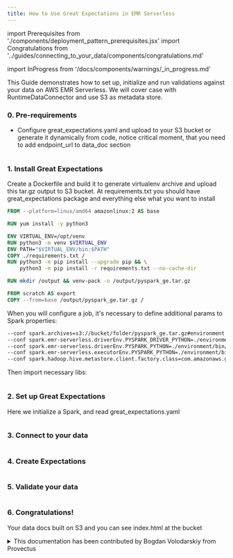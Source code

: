 ```yaml
---
title: How to Use Great Expectations in EMR Serverless
---
```

import Prerequisites from './components/deployment_pattern_prerequisites.jsx'
import Congratulations from '../guides/connecting_to_your_data/components/congratulations.md'

import InProgress from '/docs/components/warnings/_in_progress.md'

<InProgress />

This Guide demonstrates how to set up, initialize and run validations against your data on AWS EMR Serverless.
We will cover case with RuntimeDataConnector and use S3 as metadata store.

### 0. Pre-requirements

- Configure great_expectations.yaml and upload to your S3 bucket or generate it dynamically from code, notice critical moment, that you need to add endpoint_url to data_doc section
```yaml name="tests/integration/docusaurus/deployment_patterns/aws_emr_serverless_deployment_patterns_great_expectations.yaml"
```


### 1. Install Great Expectations
Create a Dockerfile and build it to generate virtualenv archive and upload this tar.gz output to S3 bucket.
At requirements.txt you should have great_expectations package and everything else what you want to install 
```dockerfile
FROM --platform=linux/amd64 amazonlinux:2 AS base

RUN yum install -y python3

ENV VIRTUAL_ENV=/opt/venv
RUN python3 -m venv $VIRTUAL_ENV
ENV PATH="$VIRTUAL_ENV/bin:$PATH"
COPY ./requirements.txt /
RUN python3 -m pip install --upgrade pip && \
    python3 -m pip install -r requirements.txt --no-cache-dir

RUN mkdir /output && venv-pack -o /output/pyspark_ge.tar.gz

FROM scratch AS export
COPY --from=base /output/pyspark_ge.tar.gz /
```
When you will configure a job, it's necessary to define additional params to Spark properties:
```bash
--conf spark.archives=s3://bucket/folder/pyspark_ge.tar.gz#environment 
--conf spark.emr-serverless.driverEnv.PYSPARK_DRIVER_PYTHON=./environment/bin/python 
--conf spark.emr-serverless.driverEnv.PYSPARK_PYTHON=./environment/bin/python 
--conf spark.emr-serverless.executorEnv.PYSPARK_PYTHON=./environment/bin/python 
--conf spark.hadoop.hive.metastore.client.factory.class=com.amazonaws.glue.catalog.metastore.AWSGlueDataCatalogHiveClientFactory
```

Then import necessary libs:
```python name="tests/integration/docusaurus/deployment_patterns/aws_emr_serverless_deployment_patterns.py imports"
```

### 2. Set up Great Expectations
Here we initialize a Spark, and read great_expectations.yaml
```python name="tests/integration/docusaurus/deployment_patterns/aws_emr_serverless_deployment_patterns.py initialize spark"
```

### 3. Connect to your data
```python name="tests/integration/docusaurus/deployment_patterns/aws_emr_serverless_deployment_patterns.py connect to data"
```

### 4. Create Expectations
```python name="tests/integration/docusaurus/deployment_patterns/aws_emr_serverless_deployment_patterns.py create expectations"
```

### 5. Validate your data
```python name="tests/integration/docusaurus/deployment_patterns/aws_emr_serverless_deployment_patterns.py validate"
```

### 6. Congratulations!
Your data docs built on S3 and you can see index.html at the bucket


<details>
  <summary>This documentation has been contributed by Bogdan Volodarskiy from Provectus</summary>
  <div>
    <p>
      Our links:
    </p>
    <ul>
      <li> <a href="https://www.linkedin.com/in/bogdan-volodarskiy-652498108/">Author's Linkedin</a> </li>
      <li> <a href="https://medium.com/@bvolodarskiy">Author's Blog</a> </li>
      <li> <a href="https://provectus.com/">About Provectus</a> </li>
      <li> <a href="https://provectus.com/data-quality-assurance/">About Provectus Data QA Expertise</a> </li>
</ul>
  </div>
</details>